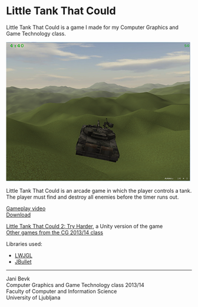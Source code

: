 Little Tank That Could
======================

Little Tank That Could is a game I made for my Computer Graphics and Game Technology class.

![Screenshot](screen.png)

Little Tank That Could is an arcade game in which the player controls a tank. The player must find and destroy all enemies before the timer runs out.

[Gameplay video](http://www.youtube.com/watch?v=b9BjdQYTVa8)    
[Download](../../downloads)   

[Little Tank That Could 2: Try Harder](https://bitbucket.org/jenzy/little-tank-that-could-2-try-harder), a Unity version of the game     
[Other games from the CG 2013/14 class](https://www.youtube.com/watch?v=NTk769wBu9Q)       

Libraries used:   
+ [LWJGL](http://lwjgl.org/)      
+ [JBullet](http://jbullet.advel.cz/)     

***
Jani Bevk   
Computer Graphics and Game Technology class 2013/14   
Faculty of Computer and Information Science   
University of Ljubljana
